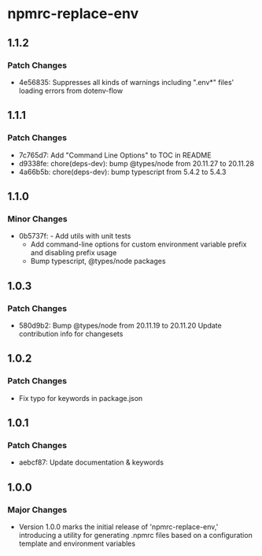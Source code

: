 # npmrc-replace-env

## 1.1.2

### Patch Changes

- 4e56835: Suppresses all kinds of warnings including ".env\*" files' loading errors from dotenv-flow

## 1.1.1

### Patch Changes

- 7c765d7: Add "Command Line Options" to TOC in README
- d9338fe: chore(deps-dev): bump @types/node from 20.11.27 to 20.11.28
- 4a66b5b: chore(deps-dev): bump typescript from 5.4.2 to 5.4.3

## 1.1.0

### Minor Changes

- 0b5737f: - Add utils with unit tests
  - Add command-line options for custom environment variable prefix and disabling prefix usage
  - Bump typescript, @types/node packages

## 1.0.3

### Patch Changes

- 580d9b2: Bump @types/node from 20.11.19 to 20.11.20
  Update contribution info for changesets

## 1.0.2

### Patch Changes

- Fix typo for keywords in package.json

## 1.0.1

### Patch Changes

- aebcf87: Update documentation & keywords

## 1.0.0

### Major Changes

- Version 1.0.0 marks the initial release of 'npmrc-replace-env,' introducing a utility for generating .npmrc files based on a configuration template and environment variables
